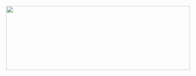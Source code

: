 <img src="https://cdn.discordapp.com/attachments/847075046329679903/1221287879901450292/3GcKLrs.gif?ex=661207f9&is=65ff92f9&hm=aaa843b89a4796521eccb5262c1f5642f87c78b0d9ba25243f703643d1384c9f&" height="175" width="498">

